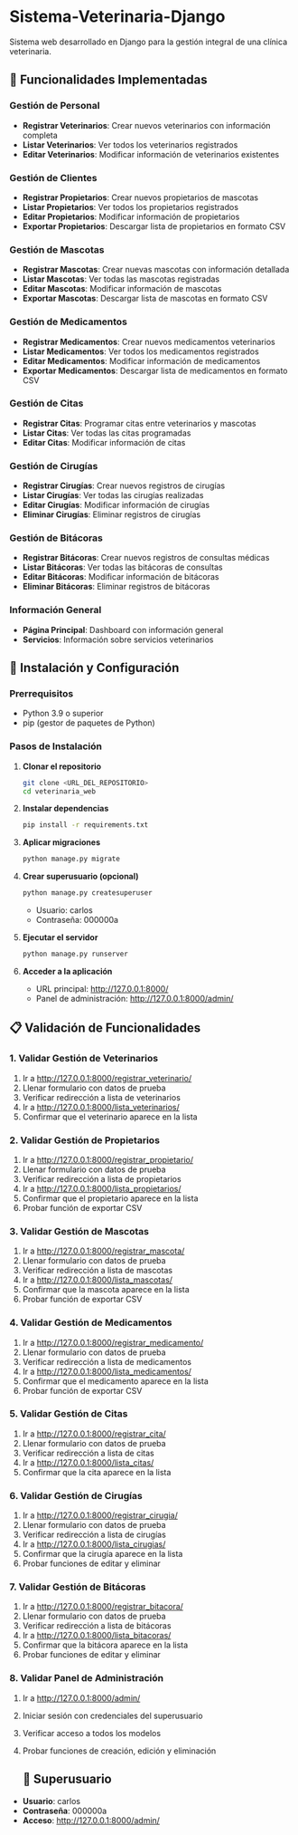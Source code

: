 # Sistema-Veterinaria-Django
Sistema web desarrollado en Django para la gestión integral de una clínica veterinaria.

## 🏥 Funcionalidades Implementadas

### Gestión de Personal
- **Registrar Veterinarios**: Crear nuevos veterinarios con información completa
- **Listar Veterinarios**: Ver todos los veterinarios registrados
- **Editar Veterinarios**: Modificar información de veterinarios existentes

### Gestión de Clientes
- **Registrar Propietarios**: Crear nuevos propietarios de mascotas
- **Listar Propietarios**: Ver todos los propietarios registrados
- **Editar Propietarios**: Modificar información de propietarios
- **Exportar Propietarios**: Descargar lista de propietarios en formato CSV

### Gestión de Mascotas
- **Registrar Mascotas**: Crear nuevas mascotas con información detallada
- **Listar Mascotas**: Ver todas las mascotas registradas
- **Editar Mascotas**: Modificar información de mascotas
- **Exportar Mascotas**: Descargar lista de mascotas en formato CSV

### Gestión de Medicamentos
- **Registrar Medicamentos**: Crear nuevos medicamentos veterinarios
- **Listar Medicamentos**: Ver todos los medicamentos registrados
- **Editar Medicamentos**: Modificar información de medicamentos
- **Exportar Medicamentos**: Descargar lista de medicamentos en formato CSV

### Gestión de Citas
- **Registrar Citas**: Programar citas entre veterinarios y mascotas
- **Listar Citas**: Ver todas las citas programadas
- **Editar Citas**: Modificar información de citas

### Gestión de Cirugías
- **Registrar Cirugías**: Crear nuevos registros de cirugías
- **Listar Cirugías**: Ver todas las cirugías realizadas
- **Editar Cirugías**: Modificar información de cirugías
- **Eliminar Cirugías**: Eliminar registros de cirugías

### Gestión de Bitácoras
- **Registrar Bitácoras**: Crear nuevos registros de consultas médicas
- **Listar Bitácoras**: Ver todas las bitácoras de consultas
- **Editar Bitácoras**: Modificar información de bitácoras
- **Eliminar Bitácoras**: Eliminar registros de bitácoras

### Información General
- **Página Principal**: Dashboard con información general
- **Servicios**: Información sobre servicios veterinarios

## 🚀 Instalación y Configuración

### Prerrequisitos
- Python 3.9 o superior
- pip (gestor de paquetes de Python)

### Pasos de Instalación

1. **Clonar el repositorio**
   ```bash
   git clone <URL_DEL_REPOSITORIO>
   cd veterinaria_web
   ```

2. **Instalar dependencias**
   ```bash
   pip install -r requirements.txt
   ```

3. **Aplicar migraciones**
   ```bash
   python manage.py migrate
   ```

4. **Crear superusuario (opcional)**
   ```bash
   python manage.py createsuperuser
   ```
   - Usuario: carlos
   - Contraseña: 000000a

5. **Ejecutar el servidor**
   ```bash
   python manage.py runserver
   ```

6. **Acceder a la aplicación**
   - URL principal: http://127.0.0.1:8000/
   - Panel de administración: http://127.0.0.1:8000/admin/

## 📋 Validación de Funcionalidades

### 1. Validar Gestión de Veterinarios
1. Ir a http://127.0.0.1:8000/registrar_veterinario/
2. Llenar formulario con datos de prueba
3. Verificar redirección a lista de veterinarios
4. Ir a http://127.0.0.1:8000/lista_veterinarios/
5. Confirmar que el veterinario aparece en la lista

### 2. Validar Gestión de Propietarios
1. Ir a http://127.0.0.1:8000/registrar_propietario/
2. Llenar formulario con datos de prueba
3. Verificar redirección a lista de propietarios
4. Ir a http://127.0.0.1:8000/lista_propietarios/
5. Confirmar que el propietario aparece en la lista
6. Probar función de exportar CSV

### 3. Validar Gestión de Mascotas
1. Ir a http://127.0.0.1:8000/registrar_mascota/
2. Llenar formulario con datos de prueba
3. Verificar redirección a lista de mascotas
4. Ir a http://127.0.0.1:8000/lista_mascotas/
5. Confirmar que la mascota aparece en la lista
6. Probar función de exportar CSV

### 4. Validar Gestión de Medicamentos
1. Ir a http://127.0.0.1:8000/registrar_medicamento/
2. Llenar formulario con datos de prueba
3. Verificar redirección a lista de medicamentos
4. Ir a http://127.0.0.1:8000/lista_medicamentos/
5. Confirmar que el medicamento aparece en la lista
6. Probar función de exportar CSV

### 5. Validar Gestión de Citas
1. Ir a http://127.0.0.1:8000/registrar_cita/
2. Llenar formulario con datos de prueba
3. Verificar redirección a lista de citas
4. Ir a http://127.0.0.1:8000/lista_citas/
5. Confirmar que la cita aparece en la lista

### 6. Validar Gestión de Cirugías
1. Ir a http://127.0.0.1:8000/registrar_cirugia/
2. Llenar formulario con datos de prueba
3. Verificar redirección a lista de cirugías
4. Ir a http://127.0.0.1:8000/lista_cirugias/
5. Confirmar que la cirugía aparece en la lista
6. Probar funciones de editar y eliminar

### 7. Validar Gestión de Bitácoras
1. Ir a http://127.0.0.1:8000/registrar_bitacora/
2. Llenar formulario con datos de prueba
3. Verificar redirección a lista de bitácoras
4. Ir a http://127.0.0.1:8000/lista_bitacoras/
5. Confirmar que la bitácora aparece en la lista
6. Probar funciones de editar y eliminar

### 8. Validar Panel de Administración
1. Ir a http://127.0.0.1:8000/admin/
2. Iniciar sesión con credenciales del superusuario
3. Verificar acceso a todos los modelos
4. Probar funciones de creación, edición y eliminación

   ## 👤 Superusuario

- **Usuario**: carlos
- **Contraseña**: 000000a
- **Acceso**: http://127.0.0.1:8000/admin/

